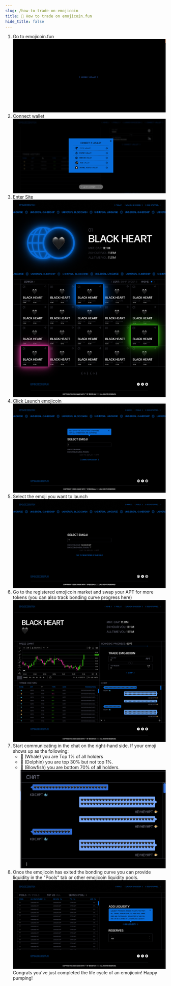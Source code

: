 ```yaml
---
slug: /how-to-trade-on-emojicoin
title: 🔄 How to trade on emojicoin.fun
hide_title: false
---
```


1. Go to emojicoin.fun
   ![how1](./images/how1.png "how1")
1. Connect wallet
   ![how2](./images/how2.png "how2")
1. Enter Site
   ![how3](./images/how3.png "how3")
1. Click Launch emojicoin
   ![how4](./images/how4.png "how4")
1. Select the emoji you want to launch
   ![how5](./images/how5.png "how5")
1. Go to the registered emojicoin market and swap your APT for more tokens (you
   can also track bonding curve progress here)
   ![how6](./images/how6.png "how6")
1. Start communicating in the chat on the right-hand side. If your emoji shows
   up as the following:
   - 🐳 (Whale) you are Top 1% of all holders
   - 🐬 (Dolphin) you are top 30% but not top 1%.
   - 🐡 (Blowfish) you are bottom 70% of all holders.
     ![how7](./images/how7.png "how7")
1. Once the emojicoin has exited the bonding curve you can provide
   liquidity in the "Pools" tab or other emojicoin liquidity pools.
   ![how8](./images/how8.png "how8")
   Congrats you've just completed the life cycle of an emojicoin!
   Happy pumping!
